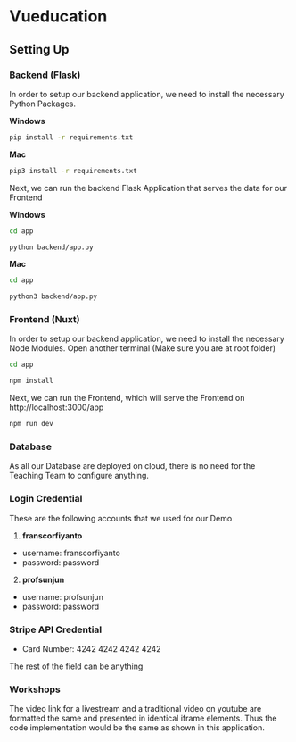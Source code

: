 # Vueducation

## Setting Up

### Backend (Flask)

In order to setup our backend application, we need to install the necessary Python Packages.

**Windows** 
```bash
pip install -r requirements.txt
```

**Mac**
```bash
pip3 install -r requirements.txt
```

Next, we can run the backend Flask Application that serves the data for our Frontend

**Windows**
```bash
cd app

python backend/app.py
```

**Mac**
```bash
cd app

python3 backend/app.py
```

### Frontend (Nuxt)

In order to setup our backend application, we need to install the necessary Node Modules.
Open another terminal (Make sure you are at root folder)

```bash
cd app

npm install
```

Next, we can run the Frontend, which will serve the Frontend on http://localhost:3000/app

```bash
npm run dev
```

### Database

As all our Database are deployed on cloud, there is no need for the Teaching Team to configure anything.


### Login Credential

These are the following accounts that we used for our Demo

1. **franscorfiyanto**
* username: franscorfiyanto
* password: password

2. **profsunjun**
* username: profsunjun
* password: password

### Stripe API Credential

* Card Number: 4242 4242 4242 4242

The rest of the field can be anything

### Workshops
The video link for a livestream and a traditional video on youtube are formatted the same and presented in identical iframe elements.
Thus the code implementation would be the same as shown in this application.